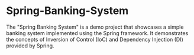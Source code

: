 # Spring-Banking-System
The "Spring Banking System" is a demo project that showcases a simple banking system implemented using the Spring framework. It demonstrates the concepts of Inversion of Control (IoC) and Dependency Injection (DI) provided by Spring.
